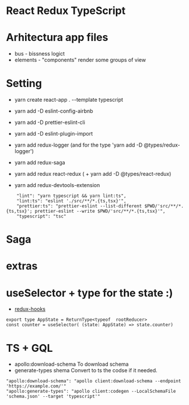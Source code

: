 # React Redux TypeScript

# Arhitectura app files

* bus - bissness logict 
* elements - "components" render some groups of view

# Setting 

*  yarn create react-app . --template typescript
*  yarn add -D eslint-config-airbnb
*  yarn add -D prettier-eslint-cli
*  yarn add -D eslint-plugin-import


* yarn add redux-logger  (and for the type 'yarn add -D @types/redux-logger')
* yarn add redux-saga
* yarn add redux react-redux  ( + yarn add -D @types/react-redux)
* yarn add redux-devtools-extension


```
    "lint": "yarn typescript && yarn lint:ts",
    "lint:ts": "eslint './src/**/*.{ts,tsx}'",
    "prettier:ts": "prettier-eslint --list-different $PWD/'src/**/*.{ts,tsx}'; prettier-eslint --write $PWD/'src/**/*.{ts,tsx}'",
    "typescript": "tsc"
```


# Saga



# extras 

# useSelector + type for the state :)

* [redux-hooks](https://levelup.gitconnected.com/react-redux-hooks-useselector-and-usedispatch-f7d8c7f75cdd)
```
export type AppState = ReturnType<typeof  rootReducer>
const counter = useSelector( (state: AppState) => state.counter)
```


# TS + GQL
* apollo:download-schema To download schema
* generate-types shema Convert to ts the codse if it needed.


```
"apollo:download-schema": "apollo client:download-schema --endpoint 'https://example.com/'"
"apollo:generate-types": "apollo client:codegen --LocalSchemaFile 'schema.json' --target 'typescript'"
```
